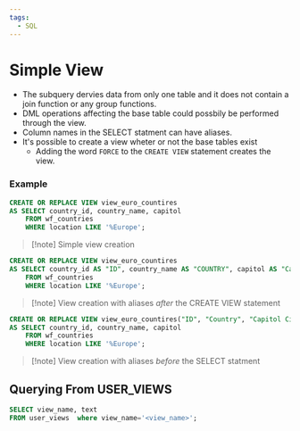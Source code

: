 ```yaml
---
tags:
  - SQL
---
```

# Simple View
- The subquery dervies data from only one table and it does not contain a join function or any group functions.
- DML operations affecting the base table could possbily be performed through the view.
- Column names in the SELECT statment can have aliases.
- It's possible to create a view wheter or not the base tables exist
	- Adding the word <code>FORCE</code> to the <code>CREATE VIEW</code> statement creates the view.

### Example
```SQL
CREATE OR REPLACE VIEW view_euro_countires
AS SELECT country_id, country_name, capitol
	FROM wf_countries
	WHERE location LIKE '%Europe';
```
>[!note] Simple view creation

```SQL
CREATE OR REPLACE VIEW view_euro_countires
AS SELECT country_id AS "ID", country_name AS "COUNTRY", capitol AS "Capitol City"
	FROM wf_countries
	WHERE location LIKE '%Europe';
```
>[!note] View creation with aliases *after* the CREATE VIEW statement

```SQL
CREATE OR REPLACE VIEW view_euro_countires("ID", "Country", "Capitol City")
AS SELECT country_id, country_name, capitol
	FROM wf_countries
	WHERE location LIKE '%Europe';
```
>[!note] View creation with aliases *before* the SELECT statment

## Querying From USER_VIEWS
```SQL
SELECT view_name, text
FROM user_views  where view_name='<view_name>';
```




